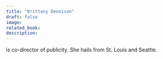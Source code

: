 ```yaml
---
title: "Brittany Dennison"
draft: false
image:
related_book:
description:
---
```


is co-director of publicity. She hails from St. Louis and Seattle.
